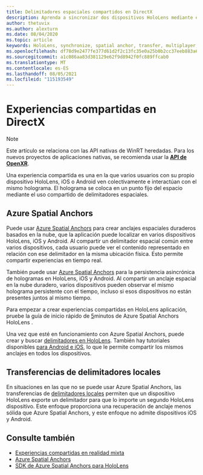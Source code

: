 ```yaml
---
title: Delimitadores espaciales compartidos en DirectX
description: Aprenda a sincronizar dos dispositivos HoloLens mediante el uso compartido de anclajes espaciales locales y de Azure en aplicaciones DirectX.
author: thetuvix
ms.author: alexturn
ms.date: 08/04/2020
ms.topic: article
keywords: HoloLens, synchronize, spatial anchor, transfer, multiplayer, view, scenario, walkthrough, sample code, Azure, Azure Spatial Anchors, ASA
ms.openlocfilehash: df78d9e2477fe377d61d2f2c13fc35e0a25b0b2cc37eeb883a69d2041fe42f9b
ms.sourcegitcommit: a1c086aa83d381129e62f9d8942f0fc889ffcab0
ms.translationtype: MT
ms.contentlocale: es-ES
ms.lasthandoff: 08/05/2021
ms.locfileid: "115193549"
---
```

# <a name="shared-experiences-in-directx"></a>Experiencias compartidas en DirectX

> [!NOTE]
> Este artículo se relaciona con las API nativas de WinRT heredadas.  Para los nuevos proyectos de aplicaciones nativas, se recomienda usar la **[API de OpenXR](../native/openxr-getting-started.md)**.

Una experiencia compartida es una en la que varios usuarios con su propio dispositivo HoloLens, iOS o Android ven colectivamente e interactúan con el mismo holograma. El holograma se coloca en un punto fijo del espacio mediante el uso compartido de delimitadores espaciales.

## <a name="azure-spatial-anchors"></a>Azure Spatial Anchors

Puede usar <a href="/azure/spatial-anchors/overview" target="_blank">Azure Spatial Anchors</a> para crear anclajes espaciales duraderos basados en la nube, que la aplicación puede localizar en varios dispositivos HoloLens, iOS y Android.  Al compartir un delimitador espacial común entre varios dispositivos, cada usuario puede ver el contenido representado en relación con ese delimitador en la misma ubicación física.  Esto permite compartir experiencias en tiempo real.

También puede usar <a href="/azure/spatial-anchors/overview" target="_blank">Azure Spatial Anchors</a> para la persistencia asincrónica de hologramas en HoloLens, iOS y Android.  Al compartir un anclaje espacial en la nube duradero, varios dispositivos pueden observar el mismo holograma persistente con el tiempo, incluso si esos dispositivos no están presentes juntos al mismo tiempo.

Para empezar a crear experiencias compartidas en HoloLens aplicación, pruebe la guía de inicio rápido de <a href="/azure/spatial-anchors/quickstarts/get-started-hololens" target="_blank">5</a>minutos de Azure Spatial Anchors HoloLens .

Una vez que esté en funcionamiento con Azure Spatial Anchors, puede crear y buscar <a href="/azure/spatial-anchors/concepts/create-locate-anchors-cpp-winrt" target="_blank">delimitadores en HoloLens</a>.  También hay tutoriales disponibles <a href="/azure/spatial-anchors/create-locate-anchors-overview" target="_blank">para Android e iOS,</a> lo que le permite compartir los mismos anclajes en todos los dispositivos.

## <a name="local-anchor-transfers"></a>Transferencias de delimitadores locales

En situaciones en las que no se puede usar Azure Spatial Anchors, las transferencias de [delimitadores locales](../../out-of-scope/local-anchor-transfers-in-directx.md) permiten que un dispositivo HoloLens exporte un delimitador para que lo importe un segundo HoloLens dispositivo.  Este enfoque proporciona una recuperación de anclaje menos sólida que Azure Spatial Anchors, y este enfoque no admite dispositivos iOS y Android.

## <a name="see-also"></a>Consulte también

* [Experiencias compartidas en realidad mixta](shared-experiences-in-mixed-reality.md)
* <a href="/azure/spatial-anchors" target="_blank">Azure Spatial Anchors</a>
* <a href="/cpp/api/spatial-anchors/winrt/" target="_blank">SDK de Azure Spatial Anchors para HoloLens</a>